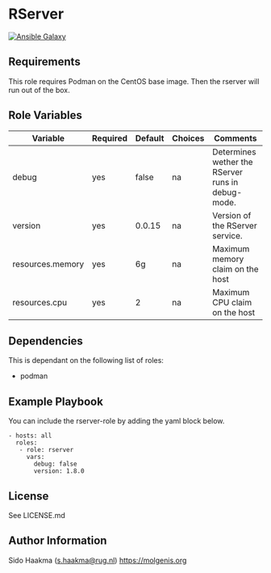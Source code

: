 RServer
=========


[![Ansible Galaxy](https://img.shields.io/badge/ansible--galaxy-rserver-blue.svg)](https://galaxy.ansible.com/molgenis/armadillo1/)

Requirements
------------
This role requires Podman on the CentOS base image. Then the rserver will run out of the box.

Role Variables
--------------
| Variable                | Required | Default | Choices  | Comments                                          |
|-------------------------|----------|---------|----------|---------------------------------------------------|
| debug                   | yes      | false   | na       | Determines wether the RServer runs in debug-mode. |
| version                 | yes      | 0.0.15  | na       | Version of the RServer service.                   |
| resources.memory        | yes      | 6g      | na       | Maximum memory claim on the host                  |
| resources.cpu           | yes      | 2       | na       | Maximum CPU claim on the host                     |

Dependencies
------------
This is dependant on the following list of roles:
- podman

Example Playbook
----------------
You can include the rserver-role by adding the yaml block below.

    - hosts: all
      roles:
       - role: rserver
         vars:
           debug: false
           version: 1.8.0
           
License
-------
See LICENSE.md

Author Information
------------------
Sido Haakma (s.haakma@rug.nl)
https://molgenis.org